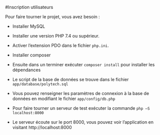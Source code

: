 #Inscription utilisateurs


Pour faire tourner le projet, vous avez besoin :

- Installer MySQL

- Installer une version PHP 7.4 ou supérieur.

- Activer l’extension PDO dans le fichier `php.ini`.

- Installer composer

- Ensuite dans un terminer exécuter `composer install` pour installer les dépendances

- Le script de la base de données se trouve dans le fichier `app/database/polytech.sql`

- Vous pouvez renseigner les paramètres de connexion à la base de données en modifiant
  le fichier `app/config/db.php`

- Pour faire tourner un serveur de test exécuter la commande `php –S localhost:8000`

- Le serveur écoute sur le port 8000, vous pouvez voir l’application en visitant http://localhost:8000
